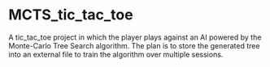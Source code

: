 # MCTS_tic_tac_toe
A tic_tac_toe project in which the player plays against an AI powered by the Monte-Carlo Tree Search algorithm. The plan is to store the generated tree into an external file to train the algorithm over multiple sessions.
